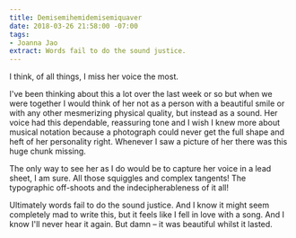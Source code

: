 ```yaml
---
title: Demisemihemidemisemiquaver
date: 2018-03-26 21:58:00 -07:00
tags:
- Joanna Jao
extract: Words fail to do the sound justice.
---
```


I think, of all things, I miss her voice the most. 

I've been thinking about this a lot over the last week or so but when we were together I would think of her not as a person with a beautiful smile or with any other mesmerizing physical quality, but instead as a sound. Her voice had this dependable, reassuring tone and I wish I knew more about musical notation because a photograph could never get the full shape and heft of her personality right. Whenever I saw a picture of her there was this huge chunk missing. 

The only way to see her as I do would be to capture her voice in a lead sheet, I am sure. All those squiggles and complex tangents! The typographic off-shoots and the indecipherableness of it all!

Ultimately words fail to do the sound justice. And I know it might seem completely mad to write this, but it feels like I fell in love with a song. And I know I'll never hear it again. But damn – it was beautiful whilst it lasted.